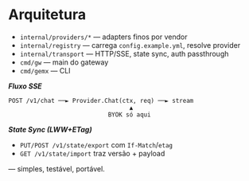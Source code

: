 
# Arquitetura

* `internal/providers/*` — adapters finos por vendor
* `internal/registry` — carrega `config.example.yml`, resolve provider
* `internal/transport` — HTTP/SSE, state sync, auth passthrough
* `cmd/gw` — main do gateway
* `cmd/gemx` — CLI

***Fluxo SSE***

```plaintext
POST /v1/chat ──► Provider.Chat(ctx, req) ──► stream
                                  ▲
                            BYOK só aqui
```

***State Sync (LWW+ETag)***

* `PUT/POST /v1/state/export` com `If-Match`/`etag`
* `GET /v1/state/import` traz versão + payload

— simples, testável, portável.
